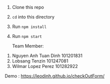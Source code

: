 1. Clone this repo
2. `cd` into this directory
3. Run `npm install`
4. Run `npm start`

   Team Member:

1) Nguyen Anh Tuan Dinh 101201831
2) Lobsang Tenzin 101247081
3) Wilmar Lopez Perez 101282922

Demo : https://leodinh.github.io/checkOutForm/
